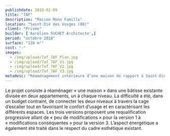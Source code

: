 ```yaml
---
publishdate: 2019-02-09
title: "7AF"
description: "Maison Mono Famille"
location: "Saint-Dié des Vosges (88)"
client: "Privée"
builder: ['Aurélien SUCHET Architecte',]
period: "octobre 2018"
surface: "120 m²"
cost: "-"
images:
  - /img/upload/7af_7AF_Plan.jpg
  - /img/upload/7af_7AF_V1.jpg
  - /img/upload/7af_7AF_V2.jpg
  - /img/upload/7af_7AF_V3.jpg
metadesc: "Réaménagement intérieure d’une maison de rapport à Saint-Dié-des-Vosges."
---
```

Le projet consiste à réaménager « une maison » dans une bâtisse existante divisée en deux appartements, un à chaque niveau. La difficulté a été, dans un budget contraint, de connecter les deux niveaux à travers la cage d’escalier tout en favorisant le confort d’usage et en caractérisant les différents espaces. Les trois versions proposent une requalification progressive allant de « peu de modifications » pour la version 1 à « modifications conséquentes » pour la version 3. L’aspect énergétique a également été traité dans le respect du cadre esthétique existant.